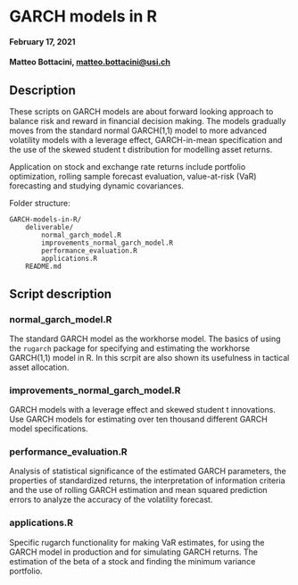 # GARCH models in R

#### February 17, 2021 ####
#### Matteo Bottacini, [matteo.bottacini@usi.ch](mailto:matteo.bottacini@usi.ch) ####

## Description ##
These scripts on GARCH models are about forward looking approach to balance risk and reward in financial decision making.
The models gradually moves from the standard normal GARCH(1,1) model to more advanced volatility models with a leverage effect, GARCH-in-mean specification and the use of the skewed student t distribution for modelling asset returns.

Application on stock and exchange rate returns include portfolio optimization, rolling sample forecast evaluation, value-at-risk (VaR) forecasting and studying dynamic covariances.

Folder structure:
~~~~
GARCH-models-in-R/
    deliverable/
        normal_garch_model.R
        improvements_normal_garch_model.R
        performance_evaluation.R
        applications.R
    README.md
~~~~

## Script description ##

### normal_garch_model.R ###
The standard GARCH model as the workhorse model.
The basics of using the `rugarch` package for specifying and estimating the workhorse GARCH(1,1) model in R. 
In this scrpit are also shown its usefulness in tactical asset allocation.

### improvements_normal_garch_model.R ###
GARCH models with a leverage effect and skewed student t innovations. 
Use GARCH models for estimating over ten thousand different GARCH model specifications.

### performance_evaluation.R ###
Analysis of statistical significance of the estimated GARCH parameters, the properties of standardized returns, the interpretation of information criteria and the use of rolling GARCH estimation and mean squared prediction errors to analyze the accuracy of the volatility forecast.

### applications.R ###
Specific rugarch functionality for making VaR estimates, for using the GARCH model in production and for simulating GARCH returns. 
The estimation of the beta of a stock and finding the minimum variance portfolio.
